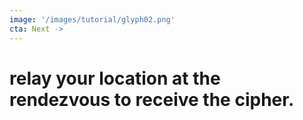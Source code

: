 ```yaml
---
image: '/images/tutorial/glyph02.png'
cta: Next ->
---
```

# relay your location at the rendezvous to receive the cipher.